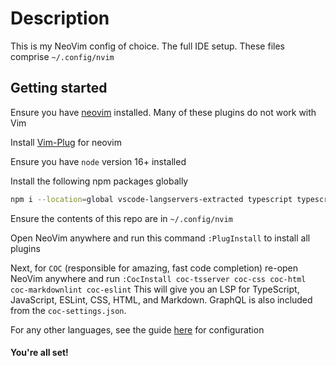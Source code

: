 # Description
This is my NeoVim config of choice. The full IDE setup.
These files comprise `~/.config/nvim`

## Getting started

Ensure you have [neovim](https://neovim.io) installed. Many of these plugins do not work with Vim

Install [Vim-Plug](https://github.com/junegunn/vim-plug) for neovim

Ensure you have `node` version 16+ installed

Install the following npm packages globally
```bash
npm i --location=global vscode-langservers-extracted typescript typescript-language-server cssmodules-language-server @tailwindcss/language-server
```

Ensure the contents of this repo are in `~/.config/nvim`

Open NeoVim anywhere and run this command `:PlugInstall` to install all plugins

Next, for `COC` (responsible for amazing, fast code completion) re-open NeoVim anywhere and run `:CocInstall coc-tsserver coc-css coc-html coc-markdownlint coc-eslint`
This will give you an LSP for TypeScript, JavaScript, ESLint, CSS, HTML, and Markdown. GraphQL is also included from the `coc-settings.json`. 

For any other languages, see the guide [here](https://github.com/neoclide/coc.nvim/wiki/Language-servers) for configuration

#### You're all set!

